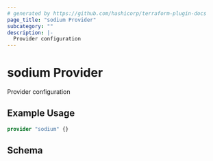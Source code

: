 ```yaml
---
# generated by https://github.com/hashicorp/terraform-plugin-docs
page_title: "sodium Provider"
subcategory: ""
description: |-
  Provider configuration
---
```


# sodium Provider

Provider configuration

## Example Usage

```terraform
provider "sodium" {}
```

<!-- schema generated by tfplugindocs -->
## Schema
